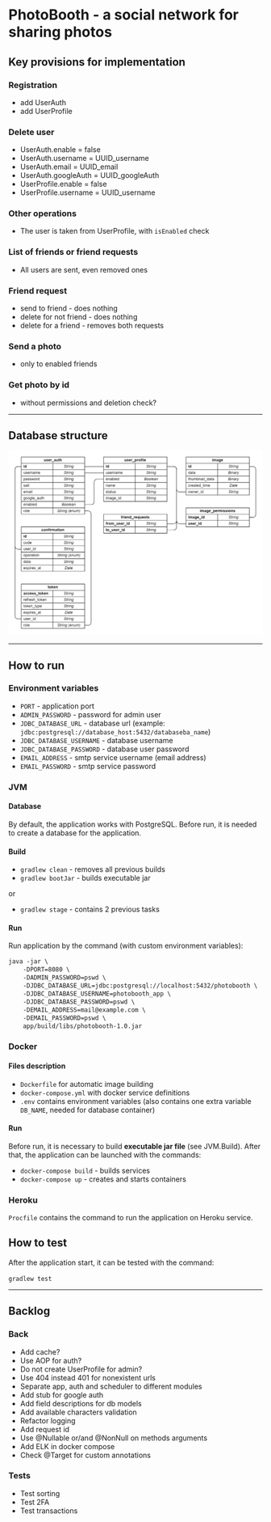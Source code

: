 # PhotoBooth - a social network for sharing photos

## Key provisions for implementation

### Registration
- add UserAuth
- add UserProfile

### Delete user
- UserAuth.enable = false
- UserAuth.username = UUID_username
- UserAuth.email = UUID_email
- UserAuth.googleAuth = UUID_googleAuth
- UserProfile.enable = false
- UserProfile.username = UUID_username

### Other operations
- The user is taken from UserProfile, with `isEnabled` check

### List of friends or friend requests
- All users are sent, even removed ones

### Friend request
- send to friend - does nothing
- delete for not friend - does nothing
- delete for a friend - removes both requests

### Send a photo
- only to enabled friends

### Get photo by id
- without permissions and deletion check?

---
## Database structure

![Alt text](doc/db_schema.png?raw=true "DB schema")

---

## How to run

### Environment variables

- `PORT` - application port
- `ADMIN_PASSWORD` - password for admin user
- `JDBC_DATABASE_URL` - database url (example: `jdbc:postgresql://database_host:5432/databaseba_name`)
- `JDBC_DATABASE_USERNAME` - database username
- `JDBC_DATABASE_PASSWORD` - database user password
- `EMAIL_ADDRESS` - smtp service username (email address)
- `EMAIL_PASSWORD` - smtp service password

### JVM

#### Database
By default, the application works with PostgreSQL. 
Before run, it is needed to create a database for the application.

#### Build
- `gradlew clean` - removes all previous builds
- `gradlew bootJar` - builds executable jar

or
- `gradlew stage` - contains 2 previous tasks

#### Run
Run application by the command (with custom environment variables):

    java -jar \
        -DPORT=8080 \
        -DADMIN_PASSWORD=pswd \
        -DJDBC_DATABASE_URL=jdbc:postgresql://localhost:5432/photobooth \
        -DJDBC_DATABASE_USERNAME=photobooth_app \
        -DJDBC_DATABASE_PASSWORD=pswd \
        -DEMAIL_ADDRESS=mail@example.com \
        -DEMAIL_PASSWORD=pswd \
        app/build/libs/photobooth-1.0.jar

### Docker

#### Files description
- `Dockerfile` for automatic image building
- `docker-compose.yml` with docker service definitions
- `.env` contains environment variables (also contains one extra variable `DB_NAME`, needed for database container)

#### Run
Before run, it is necessary to build **executable jar file** (see JVM.Build).
After that, the application can be launched with the commands:

- `docker-compose build` - builds services
- `docker-compose up` - creates and starts containers

### Heroku
`Procfile` contains the command to run the application on Heroku service. 

## How to test

After the application start, it can be tested with the command:
    
`gradlew test`

---

## Backlog

### Back
- Add cache?
- Use AOP for auth?
- Do not create UserProfile for admin?
- Use 404 instead 401 for nonexistent urls
- Separate app, auth and scheduler to different modules
- Add stub for google auth
- Add field descriptions for db models
- Add available characters validation
- Refactor logging
- Add request id
- Use @Nullable or/and @NonNull on methods arguments
- Add ELK in docker compose
- Check @Target for custom annotations

### Tests
- Test sorting
- Test 2FA
- Test transactions
